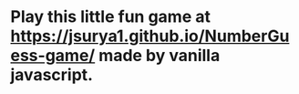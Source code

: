 # Play this little fun game at https://jsurya1.github.io/NumberGuess-game/  made by vanilla javascript.

